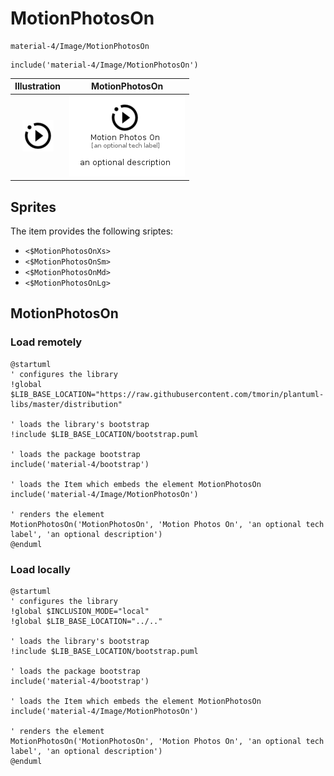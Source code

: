# MotionPhotosOn


```text
material-4/Image/MotionPhotosOn
```

```text
include('material-4/Image/MotionPhotosOn')
```



| Illustration | MotionPhotosOn |
| :---: | :---: |
| ![illustration for Illustration](../../material-4/Image/MotionPhotosOn.png) | ![illustration for MotionPhotosOn](../../material-4/Image/MotionPhotosOn.Local.png) |



## Sprites
The item provides the following sriptes:

- `<$MotionPhotosOnXs>`
- `<$MotionPhotosOnSm>`
- `<$MotionPhotosOnMd>`
- `<$MotionPhotosOnLg>`





## MotionPhotosOn

### Load remotely
```plantuml
@startuml
' configures the library
!global $LIB_BASE_LOCATION="https://raw.githubusercontent.com/tmorin/plantuml-libs/master/distribution"

' loads the library's bootstrap
!include $LIB_BASE_LOCATION/bootstrap.puml

' loads the package bootstrap
include('material-4/bootstrap')

' loads the Item which embeds the element MotionPhotosOn
include('material-4/Image/MotionPhotosOn')

' renders the element
MotionPhotosOn('MotionPhotosOn', 'Motion Photos On', 'an optional tech label', 'an optional description')
@enduml
```

### Load locally
```plantuml
@startuml
' configures the library
!global $INCLUSION_MODE="local"
!global $LIB_BASE_LOCATION="../.."

' loads the library's bootstrap
!include $LIB_BASE_LOCATION/bootstrap.puml

' loads the package bootstrap
include('material-4/bootstrap')

' loads the Item which embeds the element MotionPhotosOn
include('material-4/Image/MotionPhotosOn')

' renders the element
MotionPhotosOn('MotionPhotosOn', 'Motion Photos On', 'an optional tech label', 'an optional description')
@enduml
```

